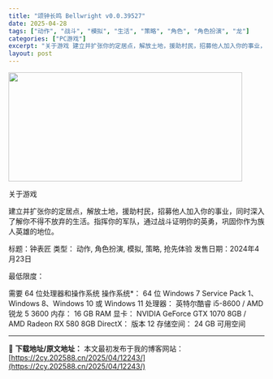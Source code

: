 ```yaml
---
title: "颂钟长鸣 Bellwright v0.0.39527"
date: 2025-04-28
tags: ["动作", "战斗", "模拟", "生活", "策略", "角色", "角色扮演", "龙"]
categories: ["PC游戏"]
excerpt: "关于游戏 建立并扩张你的定居点，解放土地，援助村民，招募他人加入你的事业，同时深入了解你不得不放弃的生活。指挥你的军队，通过战斗证明你的英勇，巩固你作为族人英雄的地位。 标题：钟表匠 类型： 动作, 角色扮演, 模拟, 策略, 抢先体验 发售日期：2024年4月23日 最低限度： 需要 64 位处理&hellip;"
layout: post
---
```


<img class="aligncenter size-full wp-image-12231" src="https://2cy.202588.cn/wp-content/uploads/2025/04/2025042803192321.webp" alt="" width="460" height="215" />

关于游戏

建立并扩张你的定居点，解放土地，援助村民，招募他人加入你的事业，同时深入了解你不得不放弃的生活。指挥你的军队，通过战斗证明你的英勇，巩固你作为族人英雄的地位。

标题：钟表匠
类型： 动作, 角色扮演, 模拟, 策略, 抢先体验
发售日期：2024年4月23日

最低限度：

需要 64 位处理器和操作系统
操作系统*： 64 位 Windows 7 Service Pack 1、Windows 8、Windows 10 或 Windows 11
处理器： 英特尔酷睿 i5-8600 / AMD 锐龙 5 3600
内存： 16 GB RAM
显卡： NVIDIA GeForce GTX 1070 8GB / AMD Radeon RX 580 8GB
DirectX： 版本 12
存储空间： 24 GB 可用空间

---
📖 **下载地址/原文地址：** 本文最初发布于我的博客网站：[https://2cy.202588.cn/2025/04/12243/](https://2cy.202588.cn/2025/04/12243/)
